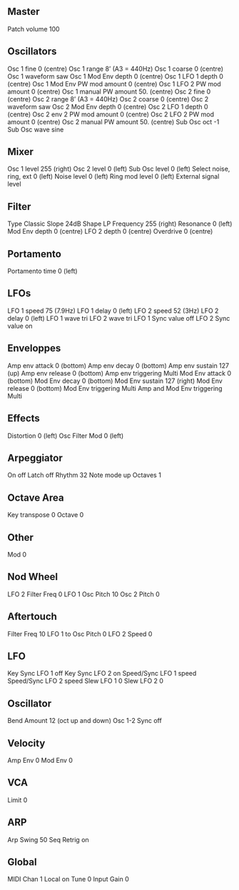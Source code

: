 ## Master

Patch volume 100

## Oscillators

Osc 1 fine 0 (centre)
Osc 1 range 8’ (A3 = 440Hz) 
Osc 1 coarse 0 (centre)
Osc 1 waveform saw
Osc 1 Mod Env depth 0 (centre)
Osc 1 LFO 1 depth 0 (centre)
Osc 1 Mod Env PW mod amount 0 (centre)
Osc 1 LFO 2 PW mod amount 0 (centre)
Osc 1 manual PW amount 50. (centre) 
Osc 2 fine 0 (centre)
Osc 2 range 8’ (A3 = 440Hz) 
Osc 2 coarse 0 (centre)
Osc 2 waveform saw
Osc 2 Mod Env depth 0 (centre)
Osc 2 LFO 1 depth 0 (centre)
Osc 2 env 2 PW mod amount 0 (centre)
Osc 2 LFO 2 PW mod amount 0 (centre)
Osc 2 manual PW amount 50. (centre) 
Sub Osc oct -1
Sub Osc wave sine

## Mixer

Osc 1 level 255 (right) 
Osc 2 level 0 (left) 
Sub Osc level 0 (left) 
Select noise, ring, ext 0 (left) 
Noise level 0 (left) 
Ring mod level 0 (left) 
External signal level

## Filter

Type Classic 
Slope 24dB 
Shape LP 
Frequency 255 (right) 
Resonance 0 (left) 
Mod Env depth 0 (centre) 
LFO 2 depth 0 (centre) 
Overdrive 0 (centre)

## Portamento

Portamento time 0 (left)

## LFOs

LFO 1 speed 75 (7.9Hz) 
LFO 1 delay 0 (left) 
LFO 2 speed 52 (3Hz) 
LFO 2 delay 0 (left) 
LFO 1 wave tri
LFO 2 wave tri 
LFO 1 Sync value off 
LFO 2 Sync value on

## Enveloppes

Amp env attack 0 (bottom) 
Amp env decay 0 (bottom) 
Amp env sustain 127 (up) 
Amp env release 0 (bottom) 
Amp env triggering Multi
Mod Env attack 0 (bottom) 
Mod Env decay 0 (bottom) 
Mod Env sustain 127 (right) 
Mod Env release 0 (bottom) 
Mod Env triggering Multi
Amp and Mod Env triggering Multi

## Effects 

Distortion 0 (left)
Osc Filter Mod 0 (left)

## Arpeggiator

On off
Latch off
Rhythm 32
Note mode up
Octaves 1

## Octave Area

Key transpose 0
Octave 0

## Other

Mod 0

## Nod Wheel

LFO 2 Filter Freq 0
LFO 1 Osc Pitch 10
Osc 2 Pitch 0

## Aftertouch

Filter Freq 10
LFO 1 to Osc Pitch 0
LFO 2 Speed 0

## LFO 

Key Sync LFO 1 off
Key Sync LFO 2 on
Speed/Sync LFO 1 speed
Speed/Sync LFO 2 speed
Slew LFO 1 0
Slew LFO 2 0

## Oscillator

Bend Amount 12 (oct up and down)
Osc 1-2 Sync off

## Velocity

Amp Env 0
Mod Env 0

## VCA

Limit 0

## ARP

Arp Swing 50
Seq Retrig on

## Global

MIDI Chan 1
Local on
Tune 0
Input Gain 0
